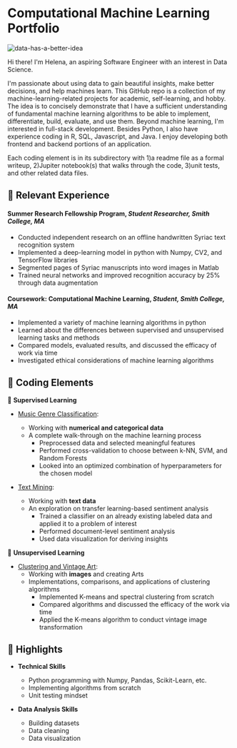 # Computational Machine Learning Portfolio 
![data-has-a-better-idea](https://cdn.shortpixel.ai/client/to_avif,q_glossy,ret_img,w_1080/https://qelp.com/wp-content/uploads/2018/11/sds-1-1080x6751.jpg)
 
Hi there! I'm Helena, an aspiring Software Engineer with an interest in Data Science. 

I'm passionate about using data to gain beautiful insights, make better decisions, and help machines learn. This GitHub repo is a collection of my machine-learning-related projects for academic, self-learning, and hobby. The idea is to concisely demonstrate that I have a sufficient understanding of fundamental machine learning algorithms to be able to implement, differentiate, build, evaluate, and use them. Beyond machine learning, I'm interested in full-stack development. Besides Python, I also have experience coding in R, SQL, Javascript, and Java. I enjoy developing both frontend and backend portions of an application.

Each coding element is in its subdirectory with 1)a readme file as a formal writeup, 2)Jupiter notebook(s) that walks through the code, 3)unit tests, and other related data files.


## :small_orange_diamond: Relevant Experience

#### Summer Research Fellowship Program, *Student Researcher, Smith College, MA*

- Conducted independent research on an offline handwritten Syriac text recognition system 
- Implemented a deep-learning model in python with Numpy, CV2, and TensorFlow libraries
- Segmented pages of Syriac manuscripts into word images in Matlab
- Trained neural networks and improved recognition accuracy by 25% through data augmentation

#### Coursework: Computational Machine Learning, *Student, Smith College, MA*

- Implemented a variety of machine learning algorithms in python 
- Learned about the differences between supervised and unsupervised learning tasks and methods
- Compared models, evaluated results, and discussed the efficacy of work via time
- Investigated ethical considerations of machine learning algorithms

## :small_orange_diamond: Coding Elements 

:small_blue_diamond: **Supervised Learning** 

  * [Music Genre Classification](https://github.com/comp-machine-learning-spring2021/portfolio-HelenaSG/tree/main/Music-Genre-Classification): 
    - Working with **numerical and categorical data** 
    * A complete walk-through on the machine learning process
      * Preprocessed data and selected meaningful features
      * Performed cross-validation to choose between k-NN, SVM, and Random Forests
      * Looked into an optimized combination of hyperparameters for the chosen model
     
  * [Text Mining](https://github.com/comp-machine-learning-spring2021/portfolio-HelenaSG/tree/main/Text-Mining):
    - Working with **text data**
    * An exploration on transfer learning-based sentiment analysis 
      * Trained a classifier on an already existing labeled data and applied it to a problem of interest
      * Performed document-level sentiment analysis
      * Used data visualization for deriving insights 
 
:small_blue_diamond: **Unsupervised Learning**

  * [Clustering and Vintage Art](https://github.com/comp-machine-learning-spring2021/portfolio-HelenaSG/tree/main/Clustering-and-Vintage-Art):
    - Working with **images** and creating Arts
    * Implementations, comparisons, and applications of clustering algorithms 
      * Implemented K-means and spectral clustering from scratch
      * Compared algorithms and discussed the efficacy of the work via time
      * Applied the K-means algorithm to conduct vintage image transformation
 
 
## :small_orange_diamond: Highlights 

* **Technical Skills**

  * Python programming with Numpy, Pandas, Scikit-Learn, etc.
  * Implementing algorithms from scratch
  * Unit testing mindset
 
* **Data Analysis Skills**

  * Building datasets
  * Data cleaning
  * Data visualization



